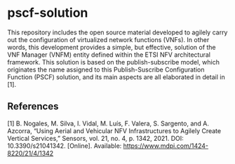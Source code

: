 # pscf-solution

This repository includes the open source material developed to agilely carry out the configuration of virtualized network functions (VNFs). In other words, this development provides a simple, but effective, solution of the VNF Manager (VNFM) entity defined within the ETSI NFV architectural framework. This solution is based on the publish-subscribe model, which originates the name assigned to this Publish-Suscribe Configuration Function (PSCF) solution, and its main aspects are all elaborated in detail in [1].


## References
[1] B. Nogales, M. Silva, I. Vidal, M. Luís, F. Valera, S. Sargento, and A. Azcorra, “Using Aerial and Vehicular NFV Infrastructures to Agilely Create Vertical Services,” Sensors, vol. 21, no. 4, p. 1342, 2021. DOI: 10.3390/s21041342. [Online]. Available: https://www.mdpi.com/1424-8220/21/4/1342 
